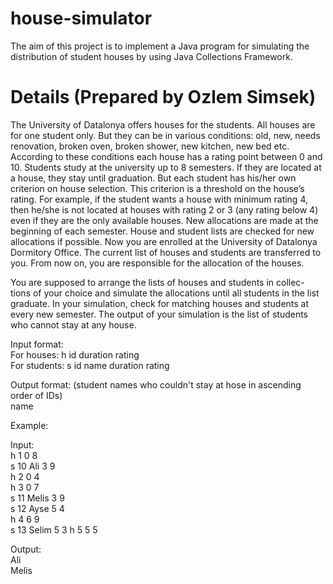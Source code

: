 # house-simulator
The aim of this project is to implement a Java program for simulating the distribution of student houses by using Java Collections Framework.


# Details (Prepared by Ozlem Simsek)
The University of Datalonya offers houses for the students. All houses
are for one student only. But they can be in various conditions: old, new,
needs renovation, broken oven, broken shower, new kitchen, new bed etc.
According to these conditions each house has a rating point between 0 and
10. Students study at the university up to 8 semesters. If they are located
at a house, they stay until graduation. But each student has his/her own
criterion on house selection. This criterion is a threshold on the house’s
rating. For example, if the student wants a house with minimum rating 4,
then he/she is not located at houses with rating 2 or 3 (any rating below 4)
even if they are the only available houses. New allocations are made at the 
beginning of each semester. House and student lists are checked for new 
allocations if possible. Now you are enrolled at the University of Datalonya 
Dormitory Office. The current list of houses and students are transferred to 
you. From now on, you are responsible for the allocation of the houses.

You are supposed to arrange the lists of houses and students in collec-
tions of your choice and simulate the allocations until all students in the list
graduate. In your simulation, check for matching houses and students at
every new semester. The output of your simulation is the list of students
who cannot stay at any house.

Input format:<br/>
For houses:   h id duration rating<br/>
For students: s id name duration rating<br/>

Output format: (student names who couldn't stay at hose in ascending order of IDs)<br/>
name<br/>

Example:<br/>

Input:<br/>
h 1 0 8<br/>
s 10 Ali 3 9<br/>
h 2 0 4<br/>
h 3 0 7<br/>
s 11 Melis 3 9<br/>
s 12 Ayse 5 4<br/>
h 4 6 9<br/>
s 13 Selim 5 3
h 5 5 5<br/>

Output:<br/>
Ali<br/>
Melis
